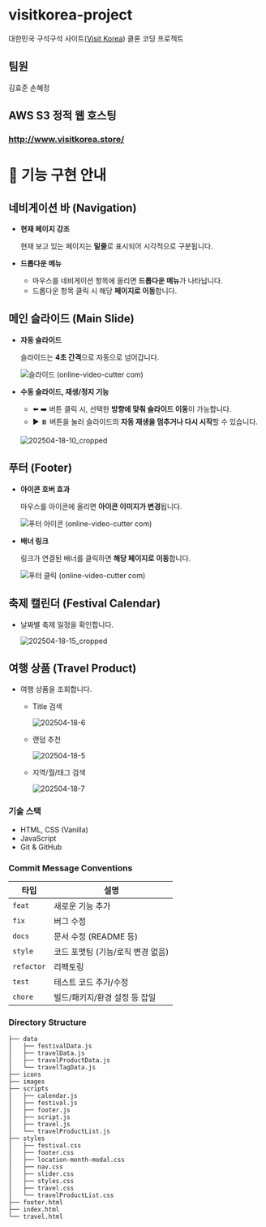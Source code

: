 # visitkorea-project
대한민국 구석구석 사이트([Visit Korea](https://korean.visitkorea.or.kr)) 클론 코딩 프로젝트

## 팀원
김효준 손혜정

## AWS S3 정적 웹 호스팅

### http://www.visitkorea.store/

# 📖 기능 구현 안내

## 네비게이션 바 (Navigation)
- **현재 페이지 강조**
   
  현재 보고 있는 페이지는 **밑줄**로 표시되어 시각적으로 구분됩니다.

- **드롭다운 메뉴**
  
  - 마우스를 네비게이션 항목에 올리면 **드롭다운 메뉴**가 나타납니다.
  - 드롭다운 항목 클릭 시 해당 **페이지로 이동**합니다.

## 메인 슬라이드 (Main Slide)

- **자동 슬라이드**
  
  슬라이드는 **4초 간격**으로 자동으로 넘어갑니다.
  
  ![슬라이드 (online-video-cutter com)](https://github.com/user-attachments/assets/2bae83ce-4e83-4f71-af8a-3063001c0c4b)

- **수동 슬라이드, 재생/정지 기능**
 
  - ⬅️ ➡️ 버튼 클릭 시, 선택한 **방향에 맞춰 슬라이드 이동**이 가능합니다.
  - ▶️ ⏸️ 버튼을 눌러 슬라이드의 **자동 재생을 멈추거나 다시 시작**할 수 있습니다.
    
  ![202504-18-10_cropped](https://github.com/user-attachments/assets/5b90e30f-5017-447b-b808-99872f73cd99)

## 푸터 (Footer)
- **아이콘 호버 효과**
  
  마우스를 아이콘에 올리면 **아이콘 이미지가 변경**됩니다.
  
  ![푸터 아이콘 (online-video-cutter com)](https://github.com/user-attachments/assets/a66b8c7f-b492-4301-bc89-519719415847)

- **배너 링크**

  링크가 연결된 배너를 클릭하면 **해당 페이지로 이동**합니다.
  
  ![푸터 클릭 (online-video-cutter com)](https://github.com/user-attachments/assets/66cb142e-0695-4d10-b526-0fcabab7afec)

## 축제 캘린더 (Festival Calendar)

- 날짜별 축제 일정을 확인합니다.

  ![202504-18-15_cropped](https://github.com/user-attachments/assets/5f48656e-12ad-4826-9807-de53f5f6261f)

## 여행 상품 (Travel Product)

- 여행 상품을 조회합니다.
  
  - Title 검색
    
    ![202504-18-6](https://github.com/user-attachments/assets/c4383944-b39a-4f93-a08f-c513187a3375)

  - 랜덤 추천
    
    ![202504-18-5](https://github.com/user-attachments/assets/a8d583f2-114e-4d1d-a018-8af96cdec61e)

  - 지역/월/태그 검색
    
    ![202504-18-7](https://github.com/user-attachments/assets/7b273330-78ac-4b6e-96d5-b53dc0693cfe)


### 기술 스택
- HTML, CSS (Vanilla)
- JavaScript
- Git & GitHub

### Commit Message Conventions

| 타입 | 설명 |
| --- | --- |
| `feat` | 새로운 기능 추가 |
| `fix` | 버그 수정 |
| `docs` | 문서 수정 (README 등) |
| `style` | 코드 포맷팅 (기능/로직 변경 없음) |
| `refactor` | 리팩토링 |
| `test` | 테스트 코드 추가/수정 |
| `chore` | 빌드/패키지/환경 설정 등 잡일 |

### Directory Structure

```
├── data
│   ├── festivalData.js
│   ├── travelData.js
│   ├── travelProductData.js
│   └── travelTagData.js
├── icons
├── images
├── scripts
│   ├── calendar.js
│   ├── festival.js
│   ├── footer.js
│   ├── script.js
│   ├── travel.js
│   └── travelProductList.js
├── styles
│   ├── festival.css
│   ├── footer.css
│   ├── location-month-modal.css
│   ├── nav.css
│   ├── slider.css
│   ├── styles.css
│   ├── travel.css
│   └── travelProductList.css
├── footer.html
├── index.html
└── travel.html
```


